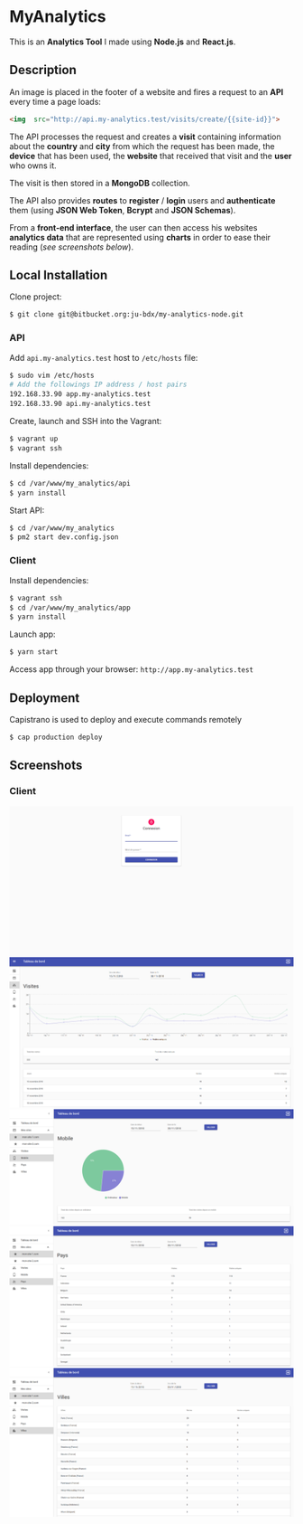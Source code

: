
# MyAnalytics

This is an **Analytics Tool** I made using **Node.js** and **React.js**.


## Description

An image is placed in the footer of a website and fires a request to an **API** every time a page loads:

```html
<img  src="http://api.my-analytics.test/visits/create/{{site-id}}">
```

The API processes the request and creates a **visit** containing information about the **country** and **city** from which the request has been made, the **device** that has been used, the **website** that received that visit and the **user** who owns it.

The visit is then stored in a **MongoDB** collection. 

The API also provides **routes** to **register** / **login** users and **authenticate** them (using **JSON Web Token**, **Bcrypt** and **JSON Schemas**).

From a **front-end interface**, the user can then access his websites **analytics data** that are represented using  **charts** in order to ease their reading (*see screenshots below*).


## Local Installation

Clone project:

```bash
$ git clone git@bitbucket.org:ju-bdx/my-analytics-node.git
```

### API

Add `api.my-analytics.test` host to `/etc/hosts` file:

```bash
$ sudo vim /etc/hosts
# Add the followings IP address / host pairs
192.168.33.90 app.my-analytics.test
192.168.33.90 api.my-analytics.test
```

Create, launch and SSH into the Vagrant:

```bash
$ vagrant up
$ vagrant ssh
```

Install dependencies:

```bash
$ cd /var/www/my_analytics/api
$ yarn install
```

Start API:

```bash
$ cd /var/www/my_analytics
$ pm2 start dev.config.json
```

### Client

Install dependencies:

```bash
$ vagrant ssh
$ cd /var/www/my_analytics/app
$ yarn install
```

Launch app:

```bash
$ yarn start
```

Access app through your browser: `http://app.my-analytics.test`


## Deployment

Capistrano is used to deploy and execute commands remotely

```bash
$ cap production deploy
```


## Screenshots

### Client

![Alt text](screenshot_1.png "MyAnalytics - Login page")
![Alt text](screenshot_2.png "MyAnalytics - Visits category")
![Alt text](screenshot_3.png "MyAnalytics - Mobile category")
![Alt text](screenshot_4.png "MyAnalytics - Countries category")
![Alt text](screenshot_5.png "MyAnalytics - Cities category")